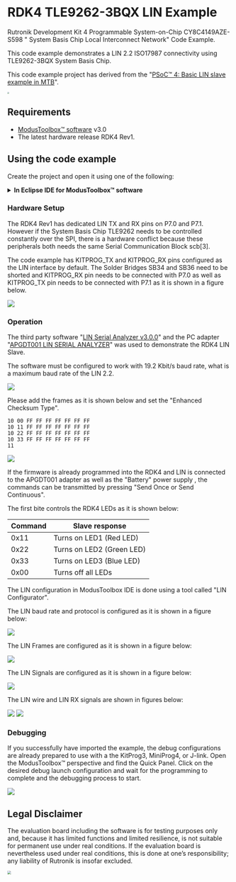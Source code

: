 # RDK4 TLE9262-3BQX LIN Example

Rutronik Development Kit 4 Programmable System-on-Chip CY8C4149AZE-S598 " System Basis Chip Local Interconnect Network" Code Example. 

This code example demonstrates a LIN 2.2 ISO17987 connectivity using TLE9262-3BQX System Basis Chip. 

This code example project has derived from the "[PSoC™ 4: Basic LIN slave example in MTB](https://github.com/Infineon/mtb-example-psoc4-lin-slave)". 

<img src="images/lin_test.jpg" style="zoom:25%;" />

## Requirements

- [ModusToolbox™ software](https://www.cypress.com/products/modustoolbox-software-environment) v3.0
- The latest hardware release RDK4 Rev1.

## Using the code example

Create the project and open it using one of the following:

<details><summary><b>In Eclipse IDE for ModusToolbox&trade; software</b></summary>




1. Click the **New Application** link in the **Quick Panel** (or, use **File** > **New** > **ModusToolbox&trade; Application**). This launches the [Project Creator](https://www.infineon.com/ModusToolboxProjectCreator) tool.

2. Pick a kit supported by the code example from the list shown in the **Project Creator - Choose Board Support Package (BSP)** dialog.

   When you select a supported kit, the example is reconfigured automatically to work with the kit. To work with a different supported kit later, use the [Library Manager](https://www.infineon.com/ModusToolboxLibraryManager) to choose the BSP for the supported kit. You can use the Library Manager to select or update the BSP and firmware libraries used in this application. To access the Library Manager, click the link from the **Quick Panel**.

   You can also just start the application creation process again and select a different kit.

   If you want to use the application for a kit not listed here, you may need to update the source files. If the kit does not have the required resources, the application may not work.

3. In the **Project Creator - Select Application** dialog, choose the example by enabling the checkbox.

4. (Optional) Change the suggested **New Application Name**.

5. The **Application(s) Root Path** defaults to the Eclipse workspace which is usually the desired location for the application. If you want to store the application in a different location, you can change the *Application(s) Root Path* value. Applications that share libraries should be in the same root path.

6. Click **Create** to complete the application creation process.

For more details, see the [Eclipse IDE for ModusToolbox&trade; software user guide](https://www.infineon.com/MTBEclipseIDEUserGuide) (locally available at *{ModusToolbox&trade; software install directory}/docs_{version}/mt_ide_user_guide.pdf*).

</details>



### Hardware Setup

The RDK4 Rev1 has dedicated LIN TX and RX pins on P7.0 and P7.1. However if the System Basis Chip TLE9262 needs to be controlled constantly over the SPI, there is a hardware conflict because these peripherals both needs the same Serial Communication Block scb[3].

The code example has KITPROG_TX and KITPROG_RX pins configured as the LIN interface by default. The Solder Bridges SB34 and SB36 need to be shorted and KITPROG_RX pin needs to be connected with P7.0 as well as KITPROG_TX pin needs to be connected with P7.1 as it is shown in a figure below.

<img src="images/lin_setup.png" style="zoom:100%;" />

### Operation

The third party software "[LIN Serial Analyzer v3.0.0](https://www.microchip.com/en-us/software-library/lin_analyzer)" and the PC adapter "[APGDT001 LIN SERIAL ANALYZER](https://www.microchip.com/en-us/development-tool/APGDT001)" was used to demonstrate the RDK4 LIN Slave.

The software must be configured to work with 19.2 Kbit/s baud rate, what is a maximum baud rate of the LIN 2.2.

<img src="images/LIN_Analyzer_Configuration.png" style="zoom:100%;" />

Please add the frames as it is shown below and set the "Enhanced Checksum Type".

```
10 00 FF FF FF FF FF FF FF
10 11 FF FF FF FF FF FF FF
10 22 FF FF FF FF FF FF FF
10 33 FF FF FF FF FF FF FF
11
```

<img src="images/LIN_Serial_Analyzer_Debug_Tool.png" style="zoom:100%;" />

If the firmware is already programmed into the RDK4 and LIN is connected to the APGDT001 adapter as well as  the "Battery" power supply , the commands can be transmitted by pressing "Send Once or Send Continuous".

The first bite controls the RDK4 LEDs as it is shown below:

| Command | Slave response            |
| ------- | ------------------------- |
| 0x11    | Turns on LED1 (Red LED)   |
| 0x22    | Turns on LED2 (Green LED) |
| 0x33    | Turns on LED3 (Blue LED)  |
| 0x00    | Turns off all LEDs        |

The LIN configuration in ModusToolbox IDE is done using a tool called "LIN Configurator". 

The LIN baud rate and protocol is configured as it is shown in a figure below:

<img src="images/LIN_Configurator_General.png" style="zoom:100%;" />

The LIN Frames are configured as it is shown in a figure below:

<img src="images/LIN_Configurator_Frames.png" style="zoom:100%;" />

The LIN Signals are configured as it is shown in a figure below:

<img src="images/LIN_Configurator_Signals.png" style="zoom:100%;" />

The LIN wire and LIN RX signals are shown in figures below:

<img src="images/lin_wire.png" style="zoom:100%;" />

<img src="images/lin_rx.png" style="zoom:100%;" />

### Debugging

If you successfully have imported the example, the debug configurations are already prepared to use with a the KitProg3, MiniProg4, or J-link. Open the ModusToolbox™ perspective and find the Quick Panel. Click on the desired debug launch configuration and wait for the programming to complete and the debugging process to start.

<img src="images/debug_start.png" style="zoom:100%;" />

## Legal Disclaimer

The evaluation board including the software is for testing purposes only and, because it has limited functions and limited resilience, is not suitable for permanent use under real conditions. If the evaluation board is nevertheless used under real conditions, this is done at one’s responsibility; any liability of Rutronik is insofar excluded. 

<img src="images/rutronik_origin_kaunas.png" style="zoom:50%;" />



